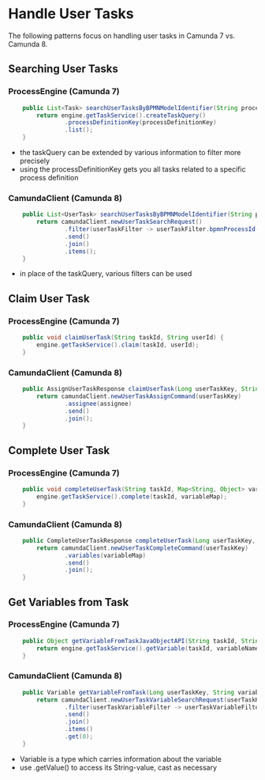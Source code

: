 # Handle User Tasks

The following patterns focus on handling user tasks in Camunda 7 vs. Camunda 8.

## Searching User Tasks

### ProcessEngine (Camunda 7)

```java
    public List<Task> searchUserTasksByBPMNModelIdentifier(String processDefinitionKey) {
        return engine.getTaskService().createTaskQuery()
                .processDefinitionKey(processDefinitionKey)
                .list();
    }
```

-   the taskQuery can be extended by various information to filter more precisely
-   using the processDefinitionKey gets you all tasks related to a specific process definition

### CamundaClient (Camunda 8)

```java
    public List<UserTask> searchUserTasksByBPMNModelIdentifier(String processDefinitionKey) {
        return camundaClient.newUserTaskSearchRequest()
                .filter(userTaskFilter -> userTaskFilter.bpmnProcessId(processDefinitionKey))
                .send()
                .join()
                .items();
    }
```

-   in place of the taskQuery, various filters can be used

## Claim User Task

### ProcessEngine (Camunda 7)

```java
    public void claimUserTask(String taskId, String userId) {
        engine.getTaskService().claim(taskId, userId);
    }
```

### CamundaClient (Camunda 8)

```java
    public AssignUserTaskResponse claimUserTask(Long userTaskKey, String assignee) {
        return camundaClient.newUserTaskAssignCommand(userTaskKey)
                .assignee(assignee)
                .send()
                .join();
    }
```

## Complete User Task

### ProcessEngine (Camunda 7)

```java
    public void completeUserTask(String taskId, Map<String, Object> variableMap) {
        engine.getTaskService().complete(taskId, variableMap);
    }
```

### CamundaClient (Camunda 8)

```java
    public CompleteUserTaskResponse completeUserTask(Long userTaskKey, Map<String, Object> variableMap) {
        return camundaClient.newUserTaskCompleteCommand(userTaskKey)
                .variables(variableMap)
                .send()
                .join();
    }
```

## Get Variables from Task

### ProcessEngine (Camunda 7)

```java
    public Object getVariableFromTaskJavaObjectAPI(String taskId, String variableName) {
        return engine.getTaskService().getVariable(taskId, variableName);
    }
```

### CamundaClient (Camunda 8)

```java
    public Variable getVariableFromTask(Long userTaskKey, String variableName) {
        return camundaClient.newUserTaskVariableSearchRequest(userTaskKey)
                .filter(userTaskVariableFilter -> userTaskVariableFilter.name(variableName))
                .send()
                .join()
                .items()
                .get(0);
    }
```

-   Variable is a type which carries information about the variable
-   use .getValue() to access its String-value, cast as necessary
